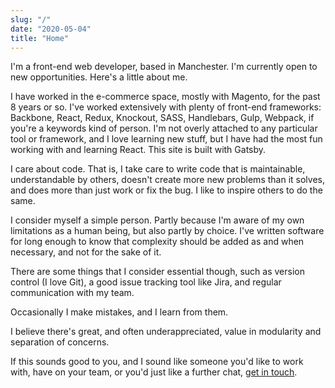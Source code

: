 ```yaml
---
slug: "/"
date: "2020-05-04"
title: "Home"
---
```


I'm a front-end web developer, based in Manchester. I'm currently open to new opportunities. Here's a little about me.

I have worked in the e-commerce space, mostly with Magento, for the past 8 years or so. I've worked extensively with plenty of front-end frameworks: Backbone, React, Redux, Knockout, SASS, Handlebars, Gulp, Webpack, if you're a keywords kind of person. I'm not overly attached to any particular tool or framework, and I love learning new stuff, but I have had the most fun working with and learning React. This site is built with Gatsby.

I care about code. That is, I take care to write code that is maintainable, understandable by others, doesn't create more new problems than it solves, and does more than just work or fix the bug. I like to inspire others to do the same.

I consider myself a simple person. Partly because I'm aware of my own limitations as a human being, but also partly by choice. I've written software for long enough to know that complexity should be added as and when necessary, and not for the sake of it.

There are some things that I consider essential though, such as version control (I love Git), a good issue tracking tool like Jira, and regular communication with my team.

Occasionally I make mistakes, and I learn from them.

I believe there's great, and often underappreciated, value in modularity and separation of concerns.

If this sounds good to you, and I sound like someone you'd like to work with, have on your team, or you'd just like a further chat, <a href="/" class="mailto-email">get in touch</a>.
